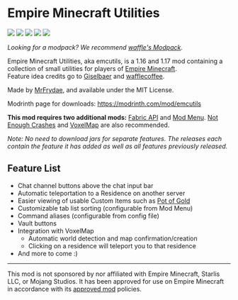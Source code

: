 # Empire Minecraft Utilities

![](https://tokei.rs/b1/github/MrFrydae/Empire-Minecraft-Utilities?category=code)
![](https://tokei.rs/b1/github/MrFrydae/Empire-Minecraft-Utilities?category=files)
![](https://github.com/MrFrydae/Empire-Minecraft-Utilities/workflows/build/badge.svg)
![](https://waffle.coffee/modrinth/emcutils/downloads?style=flat-square)
![](https://img.shields.io/badge/environment-client-1976d2?style=flat-square)

*Looking for a modpack? We recommend [waffle's Modpack](https://waffle.coffee/packwiz).*

Empire Minecraft Utilities, aka emcutils, is a 1.16 and 1.17 mod containing a collection of small utilities for players of [Empire Minecraft](https://ref.emc.gs/GreenMeanie).  
Feature idea credits go to [Giselbaer](https://u.emc.gs/Giselbaer) and [wafflecoffee](https://u.emc.gs/wafflecoffee).

Made by [MrFrydae](https://u.emc.gs/GreenMeanie), and available under the MIT License.

Modrinth page for downloads: https://modrinth.com/mod/emcutils

**This mod requires two additional mods:** [Fabric API](https://modrinth.com/mod/fabric-api) and [Mod Menu](https://modrinth.com/mod/modmenu). [Not Enough Crashes](https://www.curseforge.com/minecraft/mc-mods/not-enough-crashes) and [VoxelMap](https://www.curseforge.com/minecraft/mc-mods/voxelmap) are also recommended.

*Note: No need to download jars for separate features. The releases each contain the feature it has added as well as all features previously released.*

## Feature List

* Chat channel buttons above the chat input bar
* Automatic teleportation to a Residence on another server
* Easier viewing of usable Custom Items such as [Pot of Gold](https://wiki.emc.gs/pot-of-gold)
* Customizable tab list sorting (configurable from Mod Menu)
* Command aliases (configurable from config file)
* Vault buttons
* Integration with VoxelMap
  * Automatic world detection and map confirmation/creation
  * Clicking on a residence will teleport you to that residence
* And more to come :)

---
This mod is not sponsored by nor affiliated with Empire Minecraft, Starlis LLC, or Mojang Studios. It has been approved for use on Empire Minecraft in accordance with its [approved mod](https://mods.emc.gs) policies.
